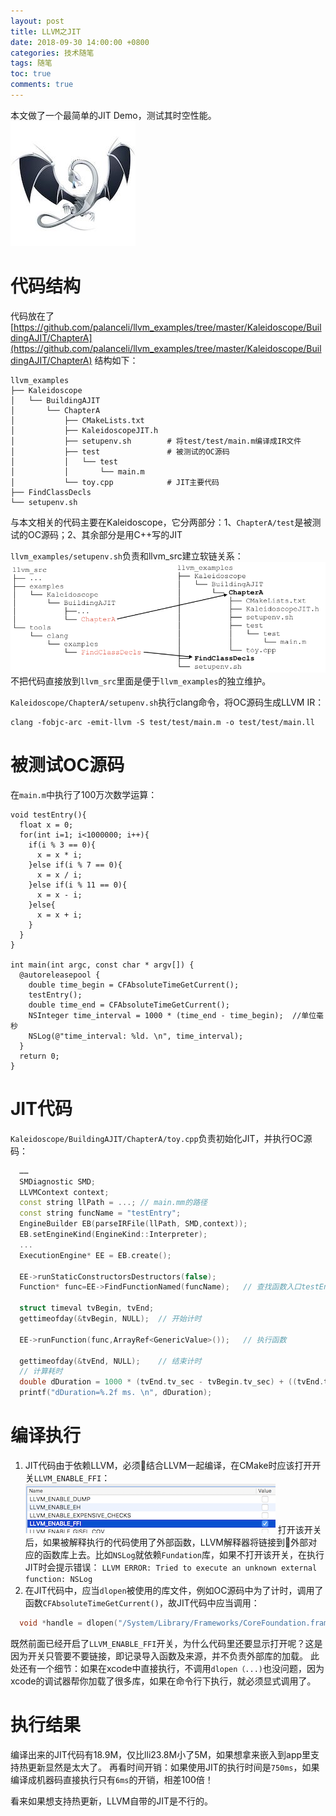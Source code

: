 ```yaml
---
layout: post
title: LLVM之JIT
date: 2018-09-30 14:00:00 +0800
categories: 技术随笔
tags: 随笔
toc: true
comments: true
---
```


本文做了一个最简单的JIT Demo，测试其时空性能。
![](0930LLVM-JIT/img01.jpeg)

<!-- more -->

# 代码结构
代码放在了[https://github.com/palanceli/llvm_examples/tree/master/Kaleidoscope/BuildingAJIT/ChapterA](https://github.com/palanceli/llvm_examples/tree/master/Kaleidoscope/BuildingAJIT/ChapterA)
结构如下：
``` shell
llvm_examples
├── Kaleidoscope
│   └── BuildingAJIT
│       └── ChapterA
│           ├── CMakeLists.txt
│           ├── KaleidoscopeJIT.h
│           ├── setupenv.sh        # 将test/test/main.m编译成IR文件
│           ├── test               # 被测试的OC源码
│           │   └── test
│           │       └── main.m
│           └── toy.cpp            # JIT主要代码
├── FindClassDecls
└── setupenv.sh
```
与本文相关的代码主要在Kaleidoscope，它分两部分：1、`ChapterA/test`是被测试的OC源码；2、其余部分是用C++写的JIT  

`llvm_examples/setupenv.sh`负责和llvm_src建立软链关系：
![](0930LLVM-JIT/img02.png)
不把代码直接放到`llvm_src`里面是便于`llvm_examples`的独立维护。

`Kaleidoscope/ChapterA/setupenv.sh`执行clang命令，将OC源码生成LLVM IR：
``` shell
clang -fobjc-arc -emit-llvm -S test/test/main.m -o test/test/main.ll
```

# 被测试OC源码

在`main.m`中执行了100万次数学运算：
``` objc
void testEntry(){
  float x = 0;
  for(int i=1; i<1000000; i++){
    if(i % 3 == 0){
      x = x * i;
    }else if(i % 7 == 0){
      x = x / i;
    }else if(i % 11 == 0){
      x = x - i;
    }else{
      x = x + i;
    }
  }
}

int main(int argc, const char * argv[]) {
  @autoreleasepool {
    double time_begin = CFAbsoluteTimeGetCurrent();
    testEntry();
    double time_end = CFAbsoluteTimeGetCurrent();
    NSInteger time_interval = 1000 * (time_end - time_begin);  //单位毫秒	
    NSLog(@"time_interval: %ld. \n", time_interval);
  }
  return 0;
}
```

# JIT代码

`Kaleidoscope/BuildingAJIT/ChapterA/toy.cpp`负责初始化JIT，并执行OC源码：
``` c++
  ……
  SMDiagnostic SMD;
  LLVMContext context;
  const string llPath = ...; // main.mm的路径
  const string funcName = "testEntry";
  EngineBuilder EB(parseIRFile(llPath, SMD,context));
  EB.setEngineKind(EngineKind::Interpreter);
  ...
  ExecutionEngine* EE = EB.create();
  
  EE->runStaticConstructorsDestructors(false);
  Function* func=EE->FindFunctionNamed(funcName);   // 查找函数入口testEntry
  
  struct timeval tvBegin, tvEnd;
  gettimeofday(&tvBegin, NULL);  // 开始计时
  
  EE->runFunction(func,ArrayRef<GenericValue>());   // 执行函数
  
  gettimeofday(&tvEnd, NULL);    // 结束计时
  // 计算耗时
  double dDuration = 1000 * (tvEnd.tv_sec - tvBegin.tv_sec) + ((tvEnd.tv_usec - tvBegin.tv_usec) / 1000.0);
  printf("dDuration=%.2f ms. \n", dDuration);
```

# 编译执行
1. JIT代码由于依赖LLVM，必须结合LLVM一起编译，在CMake时应该打开开关`LLVM_ENABLE_FFI`：
![](0930LLVM-JIT/img03.png)
打开该开关后，如果被解释执行的代码使用了外部函数，LLVM解释器将链接到外部对应的函数库上去。比如`NSLog`就依赖`Fundation`库，如果不打开该开关，在执行JIT时会提示错误：
`LLVM ERROR: Tried to execute an unknown external function: NSLog`
2. 在JIT代码中，应当`dlopen`被使用的库文件，例如OC源码中为了计时，调用了函数`CFAbsoluteTimeGetCurrent()`，故JIT代码中应当调用：
``` c++
  void *handle = dlopen("/System/Library/Frameworks/CoreFoundation.framework/Versions/A/CoreFoundation", RTLD_LAZY|RTLD_GLOBAL);
```
  既然前面已经开启了`LLVM_ENABLE_FFI`开关，为什么代码里还要显示打开呢？这是因为开关只管要不要链接，即记录导入函数及来源，并不负责外部库的加载。
  此处还有一个细节：如果在xcode中直接执行，不调用`dlopen（...)`也没问题，因为xcode的调试器帮你加载了很多库，如果在命令行下执行，就必须显式调用了。

# 执行结果
编译出来的JIT代码有18.9M，仅比lli23.8M小了5M，如果想拿来嵌入到app里支持热更新显然是太大了。
再看时间开销：如果使用JIT的执行时间是`750ms`，如果编译成机器码直接执行只有`6ms`的开销，相差100倍！

看来如果想支持热更新，LLVM自带的JIT是不行的。